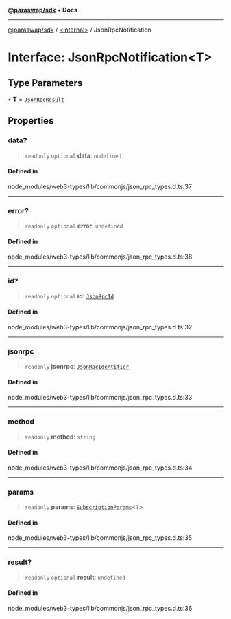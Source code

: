 [**@paraswap/sdk**](../../README.md) • **Docs**

***

[@paraswap/sdk](../../globals.md) / [\<internal\>](../README.md) / JsonRpcNotification

# Interface: JsonRpcNotification\<T\>

## Type Parameters

• **T** = [`JsonRpcResult`](../type-aliases/JsonRpcResult.md)

## Properties

### data?

> `readonly` `optional` **data**: `undefined`

#### Defined in

node\_modules/web3-types/lib/commonjs/json\_rpc\_types.d.ts:37

***

### error?

> `readonly` `optional` **error**: `undefined`

#### Defined in

node\_modules/web3-types/lib/commonjs/json\_rpc\_types.d.ts:38

***

### id?

> `readonly` `optional` **id**: [`JsonRpcId`](../type-aliases/JsonRpcId.md)

#### Defined in

node\_modules/web3-types/lib/commonjs/json\_rpc\_types.d.ts:32

***

### jsonrpc

> `readonly` **jsonrpc**: [`JsonRpcIdentifier`](../namespaces/home_velenir-gnx570_Projects_Paraswap_paraswap-sdk_node_modules_web3-types_lib_commonjs_index/type-aliases/JsonRpcIdentifier.md)

#### Defined in

node\_modules/web3-types/lib/commonjs/json\_rpc\_types.d.ts:33

***

### method

> `readonly` **method**: `string`

#### Defined in

node\_modules/web3-types/lib/commonjs/json\_rpc\_types.d.ts:34

***

### params

> `readonly` **params**: [`SubscriptionParams`](../namespaces/home_velenir-gnx570_Projects_Paraswap_paraswap-sdk_node_modules_web3-types_lib_commonjs_index/interfaces/SubscriptionParams.md)\<`T`\>

#### Defined in

node\_modules/web3-types/lib/commonjs/json\_rpc\_types.d.ts:35

***

### result?

> `readonly` `optional` **result**: `undefined`

#### Defined in

node\_modules/web3-types/lib/commonjs/json\_rpc\_types.d.ts:36
